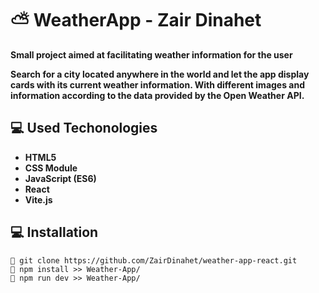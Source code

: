 # ⛅ **WeatherApp - Zair Dinahet**

**Small project aimed at facilitating weather information for the user**

**Search for a city located anywhere in the world and let the app display cards with its current weather information. With different images and information according to the data provided by the Open Weather API.**

## 💻 **Used Techonologies**

- **HTML5**
- **CSS Module**
- **JavaScript (ES6)**
- **React**
- **Vite.js**

## 💻 **Installation**

```
🍂 git clone https://github.com/ZairDinahet/weather-app-react.git
🍂 npm install >> Weather-App/
🍂 npm run dev >> Weather-App/
```
